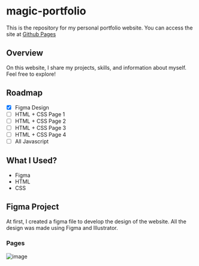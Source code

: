 # magic-portfolio
This is the repository for my personal portfolio website. You can access the site at [Github Pages](lucasjanta.github.io/magic-portfolio/index.html)

## Overview
On this website, I share my projects, skills, and information about myself. Feel free to explore!

## Roadmap
- [x] Figma Design
- [ ] HTML + CSS Page 1
- [ ] HTML + CSS Page 2
- [ ] HTML + CSS Page 3
- [ ] HTML + CSS Page 4
- [ ] All Javascript

## What I Used?
- Figma
- HTML
- CSS

## Figma Project 
At first, I created a figma file to develop the design of the website. All the design was made using Figma and Illustrator.
### Pages
![image](https://github.com/lucasjanta/magic-portfolio/assets/6317729/4d40331f-2526-480e-9bf3-1b55ed0782eb)

